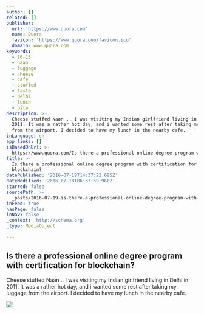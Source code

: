 ```yaml
---
author: []
related: []
publisher:
  url: 'https://www.quora.com'
  name: Quora
  favicon: 'https://www.quora.com/favicon.ico'
  domain: www.quora.com
keywords:
  - 10-15
  - naan
  - luggage
  - cheese
  - cafe
  - stuffed
  - taste
  - delhi
  - lunch
  - bite
description: >-
  Cheese stuffed Naan .. I was visiting my Indian girlfriend living in Delhi in
  2011. It was a rather hot day, and i wanted some rest after taking my luggage
  from the airport. I decided to have my lunch in the nearby cafe.
inLanguage: en
app_links: []
isBasedOnUrl: >-
  https://www.quora.com/Is-there-a-professional-online-degree-program-with-certification-for-blockchain
title: >-
  Is there a professional online degree program with certification for
  blockchain?
datePublished: '2016-07-19T14:37:22.695Z'
dateModified: '2016-07-18T06:37:59.960Z'
starred: false
sourcePath: >-
  _posts/2016-07-19-is-there-a-professional-online-degree-program-with-certifica.md
inFeed: true
hasPage: false
inNav: false
_context: 'http://schema.org'
_type: MediaObject

---
```

<article style=""><h1>Is there a professional online degree program with certification for blockchain?</h1><p>Cheese stuffed Naan .. I was visiting my Indian girlfriend living in Delhi in 2011. It was a rather hot day, and i wanted some rest after taking my luggage from the airport. I decided to have my lunch in the nearby cafe.</p><img src="https://qsf.ec.quoracdn.net/-images.new_grid.fb_share_default.pnge6dde9cfa6e03c43.png" /></article>